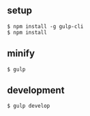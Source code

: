 ## setup

```
$ npm install -g gulp-cli
$ npm install
```

## minify

```
$ gulp
```

## development

```
$ gulp develop
```
